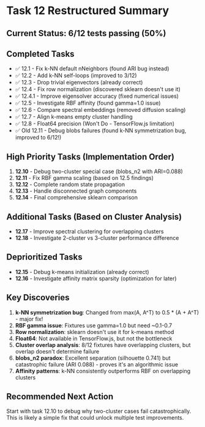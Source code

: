 # Task 12 Restructured Summary

## Current Status: 6/12 tests passing (50%)

## Completed Tasks
- ✅ 12.1 - Fix k-NN default nNeighbors (found ARI bug instead)
- ✅ 12.2 - Add k-NN self-loops (improved to 3/12)
- ✅ 12.3 - Drop trivial eigenvectors (already correct)
- ✅ 12.4 - Fix row normalization (discovered sklearn doesn't use it)
- ✅ 12.4.1 - Improve eigensolver accuracy (fixed numerical issues)
- ✅ 12.5 - Investigate RBF affinity (found gamma=1.0 issue)
- ✅ 12.6 - Compare spectral embeddings (removed diffusion scaling)
- ✅ 12.7 - Align k-means empty cluster handling
- ✅ 12.8 - Float64 precision (Won't Do - TensorFlow.js limitation)
- ✅ Old 12.11 - Debug blobs failures (found k-NN symmetrization bug, improved to 6/12!)

## High Priority Tasks (Implementation Order)
1. **12.10** - Debug two-cluster special case (blobs_n2 with ARI=0.088)
2. **12.11** - Fix RBF gamma scaling (based on 12.5 findings)
3. **12.12** - Complete random state propagation
4. **12.13** - Handle disconnected graph components
5. **12.14** - Final comprehensive sklearn comparison

## Additional Tasks (Based on Cluster Analysis)
- **12.17** - Improve spectral clustering for overlapping clusters
- **12.18** - Investigate 2-cluster vs 3-cluster performance difference

## Deprioritized Tasks
- **12.15** - Debug k-means initialization (already correct)
- **12.16** - Investigate affinity matrix sparsity (optimization for later)

## Key Discoveries
1. **k-NN symmetrization bug**: Changed from max(A, A^T) to 0.5 * (A + A^T) - major fix!
2. **RBF gamma issue**: Fixtures use gamma=1.0 but need ~0.1-0.7
3. **Row normalization**: sklearn doesn't use it for k-means method
4. **Float64**: Not available in TensorFlow.js, but not the bottleneck
5. **Cluster overlap analysis**: 8/12 fixtures have overlapping clusters, but overlap doesn't determine failure
6. **blobs_n2 paradox**: Excellent separation (silhouette 0.741) but catastrophic failure (ARI 0.088) - proves it's an algorithmic issue
7. **Affinity patterns**: k-NN consistently outperforms RBF on overlapping clusters

## Recommended Next Action
Start with task 12.10 to debug why two-cluster cases fail catastrophically. This is likely a simple fix that could unlock multiple test improvements.